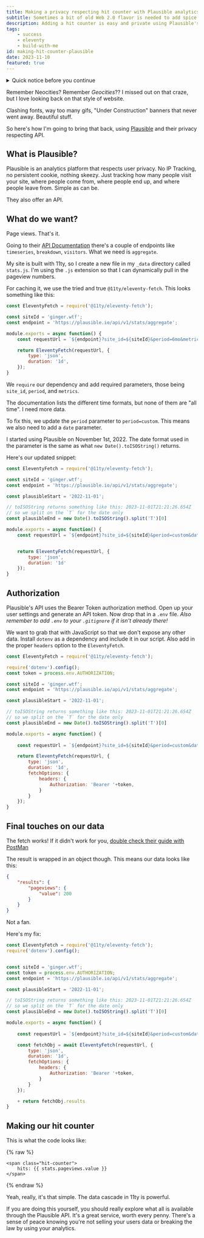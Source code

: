 ```yaml
---
title: Making a privacy respecting hit counter with Plausible analytics
subtitle: Sometimes a bit of old Web 2.0 flavor is needed to add spice to life
description: Adding a hit counter is easy and private using Plausible's aggregate API
tags:
    - success
    - eleventy
    - build-with-me
id: making-hit-counter-plausible
date: 2023-11-10
featured: true
---
```


<details>
    <summary>Quick notice before you continue</summary>
    <p>As of <code>11-1-2023</code> the following code seems to only work when run on local. Will update this post when I have a solution figured out</p>
</details>

Remember Neocities? Remember _Geocities_?? I missed out on that craze, but I love looking back on that style of website. 

Clashing fonts, way too many gifs, "Under Construction" banners that never went away. Beautiful stuff.

So here's how I'm going to bring that back, using [Plausible](https://plausible.io) and their privacy respecting API.

## What is Plausible?

Plausible is an analytics platform that respects user privacy. No IP Tracking, no persistent cookie, nothing skeezy. Just tracking how many people visit your site, where people come from, where people end up, and where people leave from. Simple as can be.

They also offer an API.

## What do we want?

Page views. That's it. 

Going to their [API Documentation](https://plausible.io/docs/stats-api) there's a couple of endpoints like `timeseries`, `breakdown`, `visitors`. What we need is `aggregate`. 

My site is built with 11ty, so I create a new file in my `_data` directory called `stats.js`. I'm using the `.js` extension so that I can dynamically pull in the pageview numbers.

For caching it, we use the tried and true `@11ty/eleventy-fetch`. This looks something like this:

```js
const EleventyFetch = require('@11ty/eleventy-fetch');

const siteId = 'ginger.wtf';
const endpoint = 'https://plausible.io/api/v1/stats/aggregate';

module.exports = async function() {
    const requestUrl = `${endpoint}?site_id=${siteId}&period=6mo&metrics=pageviews`;

    return EleventyFetch(requestUrl, {
        type: 'json',
        duration: '1d',
    });
}
```

We `require` our dependency and add required parameters, those being `site_id`, `period`, and `metrics`.

The documentation lists the different time formats, but none of them are "all time". I need more data.

To fix this, we update the `period` parameter to `period=custom`. This means we also need to add a `date` parameter. 

I started using Plausible on November 1st, 2022. The date format used in the parameter is the same as what `new Date().toISOString()` returns.

Here's our updated snippet:

```js
const EleventyFetch = require('@11ty/eleventy-fetch');

const siteId = 'ginger.wtf';
const endpoint = 'https://plausible.io/api/v1/stats/aggregate';

const plausibleStart = '2022-11-01';

// toISOString returns something like this: 2023-11-01T21:21:26.654Z
// so we split on the `T` for the date only
const plausibleEnd = new Date().toISOString().split('T')[0]

module.exports = async function() {
    const requestUrl = `${endpoint}?site_id=${siteId}&period=custom&date=${plausibleStart},${plausibleEnd}&metrics=pageviews`;


    return EleventyFetch(requestUrl, {
        type: 'json',
        duration: '1d'
    });
}
```

## Authorization

Plausible's API uses the Bearer Token authorization method. Open up your user settings and generate an API token. Now drop that in a `.env` file. *Also remember to add `.env` to your `.gitignore` if it isn't already there!*

We want to grab that with JavaScript so that we don't expose any other data. Install `dotenv` as a dependency and include it in our script. Also add in the proper `headers` option to the `EleventyFetch`.

```js
const EleventyFetch = require('@11ty/eleventy-fetch');

require('dotenv').config();
const token = process.env.AUTHORIZATION;

const siteId = 'ginger.wtf';
const endpoint = 'https://plausible.io/api/v1/stats/aggregate';

const plausibleStart = '2022-11-01';

// toISOString returns something like this: 2023-11-01T21:21:26.654Z
// so we split on the `T` for the date only
const plausibleEnd = new Date().toISOString().split('T')[0]

module.exports = async function() {
    
    const requestUrl = `${endpoint}?site_id=${siteId}&period=custom&date=${plausibleStart},${plausibleEnd}&metrics=pageviews`;

    return EleventyFetch(requestUrl, {
        type: 'json',
        duration: '1d',
        fetchOptions: {
            headers: {
                Authorization: 'Bearer '+token,
            }
        }
    });
}
```

## Final touches on our data

The fetch works! If it didn't work for you, [double check their guide with PostMan](https://plausible.io/docs/get-started-with-postman)

The result is wrapped in an object though. This means our data looks like this:

```json
{
    "results": {
        "pageviews": {
            "value": 200
        }
    }
}
```

Not a fan.

Here's my fix:

```js
const EleventyFetch = require('@11ty/eleventy-fetch');
require('dotenv').config();


const siteId = 'ginger.wtf';
const token = process.env.AUTHORIZATION;
const endpoint = 'https://plausible.io/api/v1/stats/aggregate';

const plausibleStart = '2022-11-01';

// toISOString returns something like this: 2023-11-01T21:21:26.654Z
// so we split on the `T` for the date only
const plausibleEnd = new Date().toISOString().split('T')[0]

module.exports = async function() {
    
    const requestUrl = `${endpoint}?site_id=${siteId}&period=custom&date=${plausibleStart},${plausibleEnd}&metrics=pageviews`;

    const fetchObj = await EleventyFetch(requestUrl, {
        type: 'json',
        duration: '1d',
        fetchOptions: {
            headers: {
                Authorization: 'Bearer '+token,
            }
        }
    });

    + return fetchObj.results
}
```

## Making our hit counter

This is what the code looks like:

{% raw %}
```njk
<span class="hit-counter">
    hits: {{ stats.pageviews.value }}
</span>
```
{% endraw %}

Yeah, really, it's that simple. The data cascade in 11ty is powerful.

If you are doing this yourself, you should really explore what all is available through the Plausible API. It's a great service, worth every penny. There's a sense of peace knowing you're not selling your users data or breaking the law by using your analytics.

